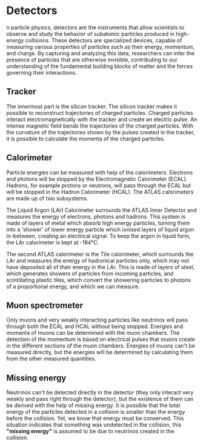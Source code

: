 # Detectors
n particle physics, detectors are the instruments that allow scientists to observe and study the behavior of subatomic particles produced in high-energy collisions. These detectors are specialized devices, capable of measuring various properties of particles such as their energy, momentum, and charge. By capturing and analyzing this data, researchers can infer the presence of particles that are otherwise invisible, contributing to our understanding of the fundamental building blocks of matter and the forces governing their interactions.

## Tracker
The innermost part is the silicon tracker. The silicon tracker makes it possible to reconstruct trajectories of charged particles. Charged particles interact electromagnetically with the tracker and create an electric pulse. An intense magnetic field bends the trajectories of the charged particles. With the curvature of the trajectories shown by the pulses created in the tracker, it is possible to calculate the momenta of the charged particles.

## Calorimeter
Particle energies can be measured with help of the calorimeters. Electrons and photons will be stopped by the Electromagnetic Calorimeter (ECAL). Hadrons, for example protons or neutrons, will pass through the ECAL but will be stopped in the Hadron Calorimeter (HCAL). The ATLAS calorimeters are made up of two subsystems. 

The Liquid Argon (LAr) Calorimeter surrounds the ATLAS Inner Detector and measures the energy of electrons, photons and hadrons. This system is made of layers of metal which absorb high energy particles, turning them into a 'shower' of lower energy particle which ionised layers of liquid argon in-between, creating an electrical signal. To keep the argon in liquid form, the LAr calorimeter is kept at -184°C. 

The second ATLAS calorimeter is the Tile calorimeter, which surrounds the LAr and measures the energy of hadronical particles only, which may not have deposited all of their energy in the LAr. This is made of layers of steel, which generates showers of particles from incoming particles, and scintillating plastic tiles, which convert the showering particles to photons of a proportional energy, and which we can measure.

## Muon spectrometer
Only muons and very weakly interacting particles like neutrinos will pass through both the ECAL and HCAL without being stopped. Energies and momenta of muons can be determined with the muon chambers. The detection of the momentum is based on electrical pulses that muons create in the different sections of the muon chambers. Energies of muons can't be measured directly, but the energies will be determined by calculating them from the other measured quantities.

## Missing energy
Neutrinos can't be detected directly in the detector (they only interact very weakly and pass right through the detector), but the existence of them can be derived with the help of missing energy. It is possible that the total energy of the particles detected in a collision is smaller than the energy before the collision. Yet, we know that energy must be conserved. This situation indicates that something was undetected in the collision, this <b>"missing energy"</b> is assumed to be due to neutrinos created in the collision.
